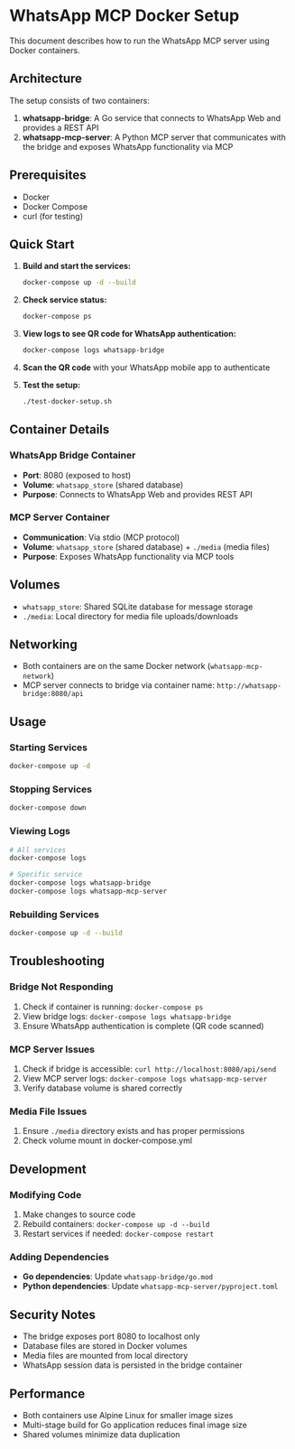 # WhatsApp MCP Docker Setup

This document describes how to run the WhatsApp MCP server using Docker containers.

## Architecture

The setup consists of two containers:

1. **whatsapp-bridge**: A Go service that connects to WhatsApp Web and provides a REST API
2. **whatsapp-mcp-server**: A Python MCP server that communicates with the bridge and exposes WhatsApp functionality via MCP

## Prerequisites

- Docker
- Docker Compose
- curl (for testing)

## Quick Start

1. **Build and start the services:**
   ```bash
   docker-compose up -d --build
   ```

2. **Check service status:**
   ```bash
   docker-compose ps
   ```

3. **View logs to see QR code for WhatsApp authentication:**
   ```bash
   docker-compose logs whatsapp-bridge
   ```

4. **Scan the QR code** with your WhatsApp mobile app to authenticate

5. **Test the setup:**
   ```bash
   ./test-docker-setup.sh
   ```

## Container Details

### WhatsApp Bridge Container
- **Port**: 8080 (exposed to host)
- **Volume**: `whatsapp_store` (shared database)
- **Purpose**: Connects to WhatsApp Web and provides REST API

### MCP Server Container
- **Communication**: Via stdio (MCP protocol)
- **Volume**: `whatsapp_store` (shared database) + `./media` (media files)
- **Purpose**: Exposes WhatsApp functionality via MCP tools

## Volumes

- `whatsapp_store`: Shared SQLite database for message storage
- `./media`: Local directory for media file uploads/downloads

## Networking

- Both containers are on the same Docker network (`whatsapp-mcp-network`)
- MCP server connects to bridge via container name: `http://whatsapp-bridge:8080/api`

## Usage

### Starting Services
```bash
docker-compose up -d
```

### Stopping Services
```bash
docker-compose down
```

### Viewing Logs
```bash
# All services
docker-compose logs

# Specific service
docker-compose logs whatsapp-bridge
docker-compose logs whatsapp-mcp-server
```

### Rebuilding Services
```bash
docker-compose up -d --build
```

## Troubleshooting

### Bridge Not Responding
1. Check if container is running: `docker-compose ps`
2. View bridge logs: `docker-compose logs whatsapp-bridge`
3. Ensure WhatsApp authentication is complete (QR code scanned)

### MCP Server Issues
1. Check if bridge is accessible: `curl http://localhost:8080/api/send`
2. View MCP server logs: `docker-compose logs whatsapp-mcp-server`
3. Verify database volume is shared correctly

### Media File Issues
1. Ensure `./media` directory exists and has proper permissions
2. Check volume mount in docker-compose.yml

## Development

### Modifying Code
1. Make changes to source code
2. Rebuild containers: `docker-compose up -d --build`
3. Restart services if needed: `docker-compose restart`

### Adding Dependencies
- **Go dependencies**: Update `whatsapp-bridge/go.mod`
- **Python dependencies**: Update `whatsapp-mcp-server/pyproject.toml`

## Security Notes

- The bridge exposes port 8080 to localhost only
- Database files are stored in Docker volumes
- Media files are mounted from local directory
- WhatsApp session data is persisted in the bridge container

## Performance

- Both containers use Alpine Linux for smaller image sizes
- Multi-stage build for Go application reduces final image size
- Shared volumes minimize data duplication 
